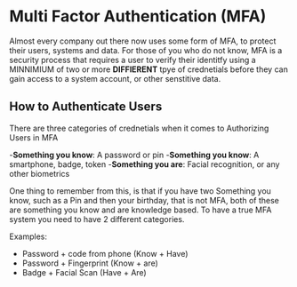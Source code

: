 # Multi Factor Authentication (MFA)

Almost every company out there now uses some form of MFA, to protect their users, systems and data. For those of you who do not know, MFA is a security process that requires a user to verify their identitfy using a MINNIMIUM of two or more **DIFFIERENT** tpye of crednetials before they can gain access to a system account, or other senstitive data. 

## How to Authenticate Users

There are three categories of crednetials when it comes to Authorizing Users in MFA

-**Something you know**: A password or pin
-**Something you know**: A smartphone, badge, token
-**Something you are**: Facial recognition, or any other biometrics

One thing to remember from this, is that if you have two Something you know, such as a Pin and then your birthday, that is not MFA, both of these are something you know and are knowledge based. To have a true MFA system you need to have 2 different categories.

Examples:
- Password + code from phone (Know + Have)
- Password + Fingerprint (Know + are)
- Badge + Facial Scan (Have + Are)
